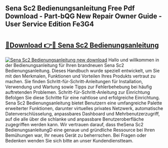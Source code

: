 ## Sena Sc2 Bedienungsanleitung Free Pdf Download - Part-bQG New Repair Owner Guide - User Service Edition Fe3G4

# <h2><a href="http://df0wvci.blite.top/?on=Sena+Sc2+Bedienungsanleitung">🔗Download 👉🔴 Sena Sc2 Bedienungsanleitung</a></h2>

[![Sena Sc2 Bedienungsanleitung new download](https://i.imgur.com/lujVjoI.png)](http://df0wvci.blite.top/?on=Sena+Sc2+Bedienungsanleitung)
Hallo und willkommen in der Bedienungsanleitung für Ihren brandneuen Sena Sc2 Bedienungsanleitung. Dieses Handbuch wurde speziell entwickelt, um Sie mit den Merkmalen, Funktionen und Vorteilen Ihres Produkts vertraut zu machen. Sie finden Schritt-für-Schritt-Anleitungen für Installation, Verwendung und Wartung sowie Tipps zur Fehlerbehebung bei häufig auftretenden Problemen. Schritt-für-Schritt-Anleitung zur Einrichtung Befolgen Sie diese Schritte für eine nahtlose und erfolgreiche Einrichtung. Sena Sc2 Bedienungsanleitung bietet Benutzern eine umfangreiche Palette erweiterter Funktionen, darunter virtuelles privates Netzwerk, automatische Datenverschlüsselung, anpassbares Dashboard und Mehrbenutzerzugriff, auf die alle über die schlanke und anpassbare Benutzeroberfläche zugegriffen werden kann. Wir vertrauen darauf, dass theSena Sc2 BedienungsanleitungD eine genaue und gründliche Ressource bei Ihren Bemühungen war, Ihr neues Gerät zu beherrschen. Bei Fragen oder Bedenken wenden Sie sich bitte an unser Kundendienstteam.

